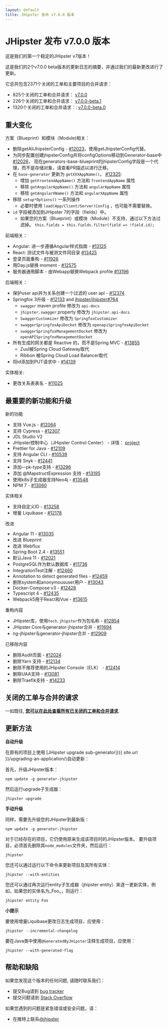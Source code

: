 ```yaml
---
layout: default
title: JHipster 发布 v7.0.0 版本
---
```


JHipster 发布 v7.0.0 版本
==================

这是我们的第一个稳定的JHipster v7版本！

这是我们的2个v7.0.0 beta版本的更新日志的摘要，并通过我们的最新更改进行了更新。

它总共包含2371个关闭的工单和主要项目的合并请求：

- 825个关闭的工单和合并请求： [v7.0.0](https://github.com/jhipster/generator-jhipster/issues?q=is%3Aclosed+milestone%3A7.0.0)
- 226个关闭的工单和合并请求： [v7.0.0-beta.1](https://github.com/jhipster/generator-jhipster/issues?q=is%3Aclosed+milestone%3A7.0.0-beta.1)
- 1320个关闭的工单和合并请求：: [v7.0.0-beta.0](https://github.com/jhipster/generator-jhipster/issues?q=is%3Aclosed+milestone%3A7.0.0-beta.0)

重大变化
------------

方案（Blueprint）和模块（Module)相关：
- 删除getAllJhipsterConfig - [#12023](https://github.com/jhipster/generator-jhipster/issues/12023)，使用getJhipsterConfig代替。
- 为同步配置创建jhipsterConfig并将configOptions移动到Generator-base中[#12026](https://github.com/jhipster/generator-jhipster/pull/12026)， 现在generators-base-blueprint的jhipsterConfig字段是一个代理，而不是存储对象，请查看PR描述以进行迁移。
- 在 `base-generator` 更新为 `getXXXAppName()`。 [#12325](https://github.com/jhipster/generator-jhipster/issues/12325):
  - 增加 `getFrontendAppName()` 方法和 `frontendAppName` 属性
  - 移除 `getAngularAppName()` 方法和 `angularAppName` 属性
  - 移除 `getAngularXName()` 方法和 `angularXAppName` 属性
- 移除 `setup*Options()` 一系列操作
  - 必要时使用 `load(App/Client/Server)Config` ，也可能不需要替换。
- `id` 字段被添加到JHipster 7的字段（fields）中。
  - 如果您的方案（Blueprint）或模块（Module）不支持，通过以下方法过滤掉。 `this.fields = this.fields.filter(field => !field.id);`

前端相关：
- Angular: 进一步遵循Angular样式指南 - [#13125](https://github.com/jhipster/generator-jhipster/issues/13125)
- React: 测试文件与被测文件同目录 [#13425](https://github.com/jhipster/generator-jhipster/issues/13425)
- 登录页面重构 - [#11926](https://github.com/jhipster/generator-jhipster/pull/11926)
- 用Day.js替换 moment - [#12575](https://github.com/jhipster/generator-jhipster/issues/12575)
- 服务器通用脚本 - 由Webapp替换Webpack profile [#13196](https://github.com/jhipster/generator-jhipster/pull/13196)

后端相关：
- 保护user api并为关系创建一个过滤的 user api - [#12374](https://github.com/jhipster/generator-jhipster/issues/12374)
- Springfox 3升级 - [#12133](https://github.com/jhipster/generator-jhipster/pull/12133) and [jhipster/jhipster#764](https://github.com/jhipster/jhipster/pull/764)
  - `swagger` maven profile 修改为 `api-docs`
  - `jhipster.swagger` property 修改为 `jhipster.api-docs`
  - `SwaggerCustomizer` 修改为 `SpringfoxCustomizer`
  - `swaggerSpringfoxApiDocket` 修改为 `openapiSpringfoxApiDocket`
  - `swaggerSpringfoxManagementDocket` 修改为 `openAPISpringfoxManagementDocket`
- 所有生成的网关都是 Reactive  的，而不是Spring MVC - [#13855](https://github.com/jhipster/generator-jhipster/issues/13855)
  - Zuul被Spring Cloud Gateway取代
  - Ribbon  被Spring Cloud Load Balancer取代
- 将id添加到PUT请求中 - [#14139](https://github.com/jhipster/generator-jhipster/issues/14139)

实体相关:
- 更改关系表表名 - [#11025](https://github.com/jhipster/generator-jhipster/issues/11025)

最重要的新功能和升级
-------------

新的功能
- 支持 Vue.js  - [#12064](https://github.com/jhipster/generator-jhipster/pull/12064)
- 支持 Cypress - [#12307](https://github.com/jhipster/generator-jhipster/pull/12307)
- JDL Studio V2
- JHipster控制中心（JHipster Control Center） - 详情： [project](https://github.com/jhipster/jhipster-control-center)
- Prettier for Java - [#12109](https://github.com/jhipster/generator-jhipster/issues/12109)
- 支持 Angular CLI - [#10539](https://github.com/jhipster/generator-jhipster/issues/10539)
- 支持 Snyk - [#12441](https://github.com/jhipster/generator-jhipster/issues/12441)
- 添加–-pk-type支持 - [#13296](https://github.com/jhipster/generator-jhipster/issues/13296)
- 添加 @MapstructExpression 支持 - [#13195](https://github.com/jhipster/generator-jhipster/pull/13195)
- 使用k8s子生成器支持Neo4j - [#13548](https://github.com/jhipster/generator-jhipster/pull/13548)
- NPM 7 - [#13060](https://github.com/jhipster/generator-jhipster/pull/13060)

实体相关
- 支持自定义ID - [#13258](https://github.com/jhipster/generator-jhipster/pull/13258)
- 增量 Liquibase - [#12178](https://github.com/jhipster/generator-jhipster/issues/12178)

改进
- Angular 11 - [#13035](https://github.com/jhipster/generator-jhipster/pull/13035)
- 改进 Blueprint
- 改进 Webflux 
- Spring Boot 2.4 - [#13551](https://github.com/jhipster/generator-jhipster/pull/13551)
- 默认Java 11 - [#12021](https://github.com/jhipster/generator-jhipster/pull/12021)
- PostgreSQL作为默认数据库 - [#11736](https://github.com/jhipster/generator-jhipster/issues/11736)
- IntegrationTest注解 - [#12460](https://github.com/jhipster/generator-jhipster/issues/12460)
- Annotation to detect generated files - [#12459](https://github.com/jhipster/generator-jhipster/issues/12459)
- 删除system和anonymoususer用户 - [#13043](https://github.com/jhipster/generator-jhipster/pull/13043)
- Docker-Compose v3 - [#12428](https://github.com/jhipster/generator-jhipster/issues/12428)
- Typescript 4 - [#12435](https://github.com/jhipster/generator-jhipster/pull/12435)
- Webpack5用于React和Vue - [#13615](https://github.com/jhipster/generator-jhipster/pull/13615)

重构内容
- JHipster库，使用`tech.jhipster`作为包名称 - [#12854](https://github.com/jhipster/generator-jhipster/issues/12854)
- JHipster Core与generator-jhipster合并 - [#11694](https://github.com/jhipster/generator-jhipster/pull/11694)
- ng-jhipster与generator-jhipster合并 - [#12909](https://github.com/jhipster/generator-jhipster/issues/12909)

已移除内容
- 删除Audit页面 - [#12024](https://github.com/jhipster/generator-jhipster/pull/12024)
- 删除Yarn 支持 - [#12134](https://github.com/jhipster/generator-jhipster/pull/12134)
- 删除不推荐使用的JHipster Console（ELK） - [#12414](https://github.com/jhipster/generator-jhipster/pull/12414)
- 删除UAA支持 - [#13081](https://github.com/jhipster/generator-jhipster/issues/13081)
- 删除Traefik支持 - [#14233](https://github.com/jhipster/generator-jhipster/issues/14233)


关闭的工单与合并的请求
------------
一如既往, __[您可以在此处查看所有已关闭的工单和合并请求](https://github.com/jhipster/generator-jhipster/issues?q=is%3Aclosed+milestone%3A7.0.0)__.

更新方法
------------

**自动升级**

在原有的项目上使用 [JHipster upgrade sub-generator]({{ site.url }}/upgrading-an-application/)自动更新：

首先，升级JHipster版本：

```
npm update -g generator-jhipster
```

然后运行upgrade子生成器：

```
jhipster upgrade
```

**手动升级**

同样，需要先升级您的JHipster到最新版：

```
npm update -g generator-jhipster
```

对于已经存在的项目，它仍使用原来生成该项目时的JHipster版本。
要升级项目，必须首先删除其`node_modules`文件夹，然后运行：

```
jhipster
```

您还可以通过运行以下命令来更新项目及其所有实体：

```
jhipster --with-entities
```

您还可以通过再次运行entity子生成器（jhipster entity）来逐一更新实体，例如，如果您的实体名为_Foo_，则运行：

```
jhipster entity Foo
```

**小提示**

要使用增量Liquibase更改日志生成项目，应使用：

```
jhipster --incremental-changelog
```

要在Java类中使用`@GeneratedByJHipster`注释生成项目，应使用：

```
jhipster --with-generated-flag
```


帮助和缺陷
--------------

如果您发现这个版本的任何问题, 请随时联系我们：

- 提交Bug请到 [bug tracker](https://github.com/jhipster/generator-jhipster/issues?state=open)
- 提交问题请到 [Stack Overflow](http://stackoverflow.com/tags/jhipster/info)

如果您遇到的问题是紧急错误或安全问题，请：

- 在推特上联系[@jhipster](https://twitter.com/jhipster)
